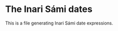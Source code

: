 
# The Inari Sámi dates 


This is a file generating Inari Sámi date expressions.


















